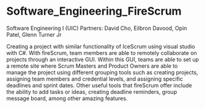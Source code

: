 # Software_Engineering_FireScrum
Software Engineering I (UIC)
Partners: David Cho, Eilbron Davood, Opin Patel, Glenn Turner Jr

Creating a project with similar functionality of IceScrum using visual studio with C#.
With fireScrum, team members are able to remotely collaborate on projects through an interactive GUI. 
Within this GUI, teams are able to set up a remote site where Scrum Masters and Product Owners 
are able to manage the project using different grouping tools such as creating projects, assigning team members 
and credential levels, and assigning specific deadlines and sprint dates. 
Other useful tools that fireScrum offer include the ability to add tasks or ideas, creating deadline reminders, 
group message board, among other amazing features.